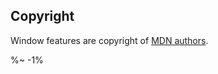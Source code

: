 <!-- ## TODO

- [ ] Add a new item to the todo list. -->

## Copyright

Window features are copyright of [MDN authors](https://developer.mozilla.org/en-US/docs/Web/API/Window/open).

<footer />

%~ -1%